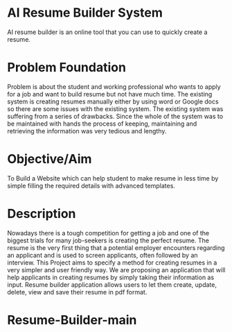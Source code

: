 # AI Resume Builder System
AI resume builder is an online tool that you can use to quickly create a resume.

# Problem Foundation
Problem is about the student and working professional who wants to apply for a job and want to build resume but not have much time. The existing system is creating resumes manually either by using word or Google docs
so there are some issues with the existing system. The existing system was suffering from a series of drawbacks. Since the whole of the system was to be maintained with hands the process of keeping, maintaining and retrieving the information was very tedious and lengthy.

# Objective/Aim
To Build a Website which can help student to make resume in less time by simple filling the required details with advanced templates.	 

# Description
Nowadays there is a tough competition for getting a job and one of the biggest trials for many job-seekers is creating the perfect resume. The resume is the very first thing that a potential employer encounters regarding an applicant and is used to screen applicants, often followed by an interview. This Project aims to specify a method for creating resumes in a very simpler and user friendly way. We are proposing an application that will help applicants in creating resumes by simply taking their information as input. Resume builder application allows users to  let them create, update, delete, view and save their resume in pdf format.


# Resume-Builder-main
